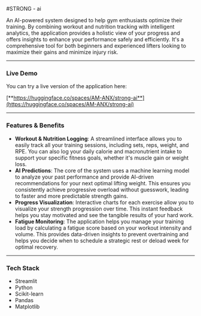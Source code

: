 #STRONG - ai

An AI-powered system designed to help gym enthusiasts optimize their training. By combining workout and nutrition tracking with intelligent analytics, the application provides a holistic view of your progress and offers insights to enhance your performance safely and efficiently. It's a comprehensive tool for both beginners and experienced lifters looking to maximize their gains and minimize injury risk.

---

### Live Demo

You can try a live version of the application here:

[**https://huggingface.co/spaces/AM-ANX/strong-ai**](https://huggingface.co/spaces/AM-ANX/strong-ai)

---

### Features & Benefits

* **Workout & Nutrition Logging**: A streamlined interface allows you to easily track all your training sessions, including sets, reps, weight, and RPE. You can also log your daily calorie and macronutrient intake to support your specific fitness goals, whether it's muscle gain or weight loss.
* **AI Predictions**: The core of the system uses a machine learning model to analyze your past performance and provide AI-driven recommendations for your next optimal lifting weight. This ensures you consistently achieve progressive overload without guesswork, leading to faster and more predictable strength gains.
* **Progress Visualization**: Interactive charts for each exercise allow you to visualize your strength progression over time. This instant feedback helps you stay motivated and see the tangible results of your hard work.
* **Fatigue Monitoring**: The application helps you manage your training load by calculating a fatigue score based on your workout intensity and volume. This provides data-driven insights to prevent overtraining and helps you decide when to schedule a strategic rest or deload week for optimal recovery.

---

### Tech Stack

* Streamlit
* Python
* Scikit-learn
* Pandas
* Matplotlib

